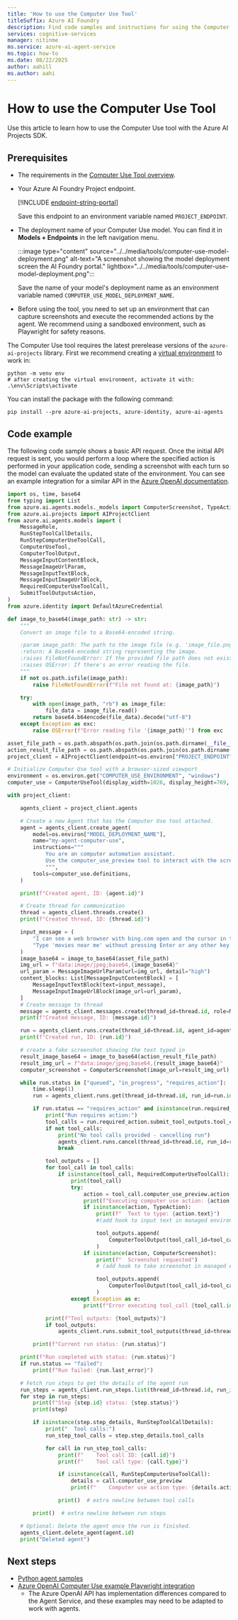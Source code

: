 ```yaml
---
title: 'How to use the Computer Use Tool'
titleSuffix: Azure AI Foundry
description: Find code samples and instructions for using the Computer Use model in the Azure AI Foundry Agent Service.
services: cognitive-services
manager: nitinme
ms.service: azure-ai-agent-service
ms.topic: how-to
ms.date: 08/22/2025
author: aahill
ms.author: aahi
---
```


# How to use the Computer Use Tool

Use this article to learn how to use the Computer Use tool with the Azure AI Projects SDK.

## Prerequisites

* The requirements in the [Computer Use Tool overview](./deep-research.md).
* Your Azure AI Foundry Project endpoint.

    
    [!INCLUDE [endpoint-string-portal](../../includes/endpoint-string-portal.md)]

    Save this endpoint to an environment variable named `PROJECT_ENDPOINT`.

* The deployment name of your Computer Use model. You can find it in **Models + Endpoints** in the left navigation menu.

   :::image type="content" source="../../media/tools/computer-use-model-deployment.png" alt-text="A screenshot showing the model deployment screen the AI Foundry portal." lightbox="../../media/tools/computer-use-model-deployment.png":::
    
    Save the name of your model's deployment name as an environment variable named `COMPUTER_USE_MODEL_DEPLOYMENT_NAME`.

* Before using the tool, you need to set up an environment that can capture screenshots and execute the recommended actions by the agent. We recommend using a sandboxed environment, such as Playwright for safety reasons.

The Computer Use tool requires the latest prerelease versions of the `azure-ai-projects` library. First we recommend creating a [virtual environment](https://docs.python.org/3/library/venv.html) to work in:

```console
python -m venv env
# after creating the virtual environment, activate it with:
.\env\Scripts\activate
```

You can install the package with the following command:

```console
pip install --pre azure-ai-projects, azure-identity, azure-ai-agents 
```

## Code example

The following code sample shows a basic API request. Once the initial API request is sent, you would perform a loop where the specified action is performed in your application code, sending a screenshot with each turn so the model can evaluate the updated state of the environment. You can see an example integration for a similar API in the [Azure OpenAI documentation](../../../openai/how-to/computer-use.md#playwright-integration). 

```python
import os, time, base64
from typing import List
from azure.ai.agents.models._models import ComputerScreenshot, TypeAction
from azure.ai.projects import AIProjectClient
from azure.ai.agents.models import (
    MessageRole,
    RunStepToolCallDetails,
    RunStepComputerUseToolCall,
    ComputerUseTool,
    ComputerToolOutput,
    MessageInputContentBlock,
    MessageImageUrlParam,
    MessageInputTextBlock,
    MessageInputImageUrlBlock,
    RequiredComputerUseToolCall,
    SubmitToolOutputsAction,
)
from azure.identity import DefaultAzureCredential

def image_to_base64(image_path: str) -> str:
    """
    Convert an image file to a Base64-encoded string.

    :param image_path: The path to the image file (e.g. 'image_file.png')
    :return: A Base64-encoded string representing the image.
    :raises FileNotFoundError: If the provided file path does not exist.
    :raises OSError: If there's an error reading the file.
    """
    if not os.path.isfile(image_path):
        raise FileNotFoundError(f"File not found at: {image_path}")

    try:
        with open(image_path, "rb") as image_file:
            file_data = image_file.read()
        return base64.b64encode(file_data).decode("utf-8")
    except Exception as exc:
        raise OSError(f"Error reading file '{image_path}'") from exc

asset_file_path = os.path.abspath(os.path.join(os.path.dirname(__file__), "../assets/cua_screenshot.jpg"))
action_result_file_path = os.path.abspath(os.path.join(os.path.dirname(__file__), "../assets/cua_screenshot_next.jpg"))
project_client = AIProjectClient(endpoint=os.environ["PROJECT_ENDPOINT"], credential=DefaultAzureCredential())

# Initialize Computer Use tool with a browser-sized viewport
environment = os.environ.get("COMPUTER_USE_ENVIRONMENT", "windows")
computer_use = ComputerUseTool(display_width=1026, display_height=769, environment=environment)

with project_client:

    agents_client = project_client.agents

    # Create a new Agent that has the Computer Use tool attached.
    agent = agents_client.create_agent(
        model=os.environ["MODEL_DEPLOYMENT_NAME"],
        name="my-agent-computer-use",
        instructions="""
            You are an computer automation assistant. 
            Use the computer_use_preview tool to interact with the screen when needed.
            """,
        tools=computer_use.definitions,
    )

    print(f"Created agent, ID: {agent.id}")

    # Create thread for communication
    thread = agents_client.threads.create()
    print(f"Created thread, ID: {thread.id}")

    input_message = (
        "I can see a web browser with bing.com open and the cursor in the search box."
        "Type 'movies near me' without pressing Enter or any other key. Only type 'movies near me'."
    )
    image_base64 = image_to_base64(asset_file_path)
    img_url = f"data:image/jpeg;base64,{image_base64}"
    url_param = MessageImageUrlParam(url=img_url, detail="high")
    content_blocks: List[MessageInputContentBlock] = [
        MessageInputTextBlock(text=input_message),
        MessageInputImageUrlBlock(image_url=url_param),
    ]
    # Create message to thread
    message = agents_client.messages.create(thread_id=thread.id, role=MessageRole.USER, content=content_blocks)
    print(f"Created message, ID: {message.id}")

    run = agents_client.runs.create(thread_id=thread.id, agent_id=agent.id)
    print(f"Created run, ID: {run.id}")

    # create a fake screenshot showing the text typed in
    result_image_base64 = image_to_base64(action_result_file_path)
    result_img_url = f"data:image/jpeg;base64,{result_image_base64}"
    computer_screenshot = ComputerScreenshot(image_url=result_img_url)

    while run.status in ["queued", "in_progress", "requires_action"]:
        time.sleep(1)
        run = agents_client.runs.get(thread_id=thread.id, run_id=run.id)

        if run.status == "requires_action" and isinstance(run.required_action, SubmitToolOutputsAction):
            print("Run requires action:")
            tool_calls = run.required_action.submit_tool_outputs.tool_calls
            if not tool_calls:
                print("No tool calls provided - cancelling run")
                agents_client.runs.cancel(thread_id=thread.id, run_id=run.id)
                break

            tool_outputs = []
            for tool_call in tool_calls:
                if isinstance(tool_call, RequiredComputerUseToolCall):
                    print(tool_call)
                    try:
                        action = tool_call.computer_use_preview.action
                        print(f"Executing computer use action: {action.type}")
                        if isinstance(action, TypeAction):
                            print(f"  Text to type: {action.text}")
                            #(add hook to input text in managed environment API here)

                            tool_outputs.append(
                                ComputerToolOutput(tool_call_id=tool_call.id, output=computer_screenshot)
                            )
                        if isinstance(action, ComputerScreenshot):
                            print(f"  Screenshot requested")
                            # (add hook to take screenshot in managed environment API here)

                            tool_outputs.append(
                                ComputerToolOutput(tool_call_id=tool_call.id, output=computer_screenshot)
                            )
                    except Exception as e:
                        print(f"Error executing tool_call {tool_call.id}: {e}")

            print(f"Tool outputs: {tool_outputs}")
            if tool_outputs:
                agents_client.runs.submit_tool_outputs(thread_id=thread.id, run_id=run.id, tool_outputs=tool_outputs)

        print(f"Current run status: {run.status}")

    print(f"Run completed with status: {run.status}")
    if run.status == "failed":
        print(f"Run failed: {run.last_error}")

    # Fetch run steps to get the details of the agent run
    run_steps = agents_client.run_steps.list(thread_id=thread.id, run_id=run.id)
    for step in run_steps:
        print(f"Step {step.id} status: {step.status}")
        print(step)

        if isinstance(step.step_details, RunStepToolCallDetails):
            print("  Tool calls:")
            run_step_tool_calls = step.step_details.tool_calls

            for call in run_step_tool_calls:
                print(f"    Tool call ID: {call.id}")
                print(f"    Tool call type: {call.type}")

                if isinstance(call, RunStepComputerUseToolCall):
                    details = call.computer_use_preview
                    print(f"    Computer use action type: {details.action.type}")

                print()  # extra newline between tool calls

        print()  # extra newline between run steps

    # Optional: Delete the agent once the run is finished.
    agents_client.delete_agent(agent.id)
    print("Deleted agent")
```

## Next steps

* [Python agent samples](https://github.com/azure-ai-foundry/foundry-samples/tree/main/samples/microsoft/python/getting-started-agents)
* [Azure OpenAI Computer Use example Playwright integration](../../../openai/how-to/computer-use.md#playwright-integration)
    * The Azure OpenAI API has implementation differences compared to the Agent Service, and these examples may need to be adapted to work with agents.